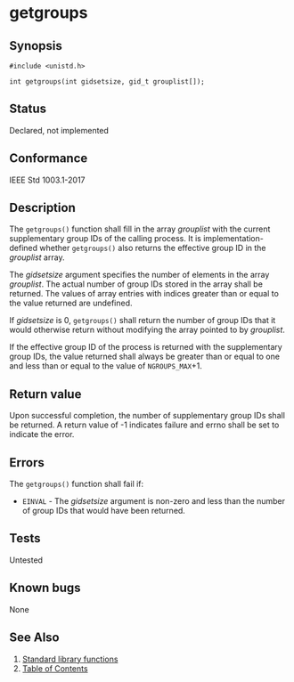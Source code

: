 # getgroups

## Synopsis

`#include <unistd.h>`

`int getgroups(int gidsetsize, gid_t grouplist[]);`

## Status

Declared, not implemented

## Conformance

IEEE Std 1003.1-2017

## Description

The `getgroups()` function shall fill in the array _grouplist_ with the current supplementary group IDs of the calling
 process. It is implementation-defined whether `getgroups()` also returns the effective group ID in the _grouplist_
array.

The _gidsetsize_ argument specifies the number of elements in the array _grouplist_. The actual number of group IDs
stored in the array shall be returned. The values of array entries with indices greater than or equal to the value
returned are undefined.

If _gidsetsize_ is 0, `getgroups()` shall return the number of group IDs that it would otherwise return without
modifying the array pointed to by _grouplist_.

If the effective group ID of the process is returned with the supplementary group IDs, the value returned shall always
be greater than or equal to one and less than or equal to the value of `NGROUPS_MAX`+1.

## Return value

Upon successful completion, the number of supplementary group IDs shall be returned. A return value of -1 indicates
failure and errno shall be set to indicate the error.

## Errors

The `getgroups()` function shall fail if:

* `EINVAL` - The _gidsetsize_ argument is non-zero and less than the number of group IDs that would have been returned.

## Tests

Untested

## Known bugs

None

## See Also

1. [Standard library functions](../README.md)
2. [Table of Contents](../../../README.md)
